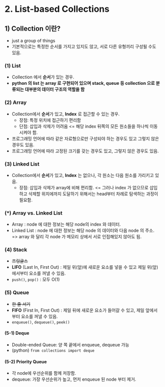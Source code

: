 # 2. List-based Collections



## 1) Collection 이란?

- just a group of things
- 기본적으로는 특정한 순서를 가지고 있지도 않고, 서로 다른 유형끼리 구성될 수도 있음.

### (1) List

- Collection 에서 **순서**가 있는 경우.
- **python 의 list 는 array 로 구현되어 있으며 stack, queue 등 collection 으로 분류되는 대부분의 데이터 구조의 역할을 함**

### (2) Array

- Collection에서 **순서**가 있고, **Index** 로 접근할 수 있는 경우.
  - 장점: 특정 위치에 접근하기 편리함
  - 단점: 삽입과 삭제가 어려움 <= 해당 index 뒤쪽의 모든 원소들을 하나씩 이동시켜야 함.
- 프로그래밍 언어에 따라 같은 자료형으로만 구성되야 하는 경우도 있고 그렇지 않은 경우도 있음.
- 프로그래밍 언어에 따라 고정된 크기를 갖는 경우도 있고, 그렇지 않은 경우도 있음.

### (3) Linked List

- Collection에서 **순서**가 있고, **Index** 는 없으나, 각 원소는 다음 원소를 가리키고 있음.
  - 장점: 삽입과 삭제가 array에 비해 편리함. <= 그러나 index 가 없으므로 삽입하고 삭제할 위치에까지 도달하기 위해서는 head부터 차례로 탐색하는 과정이 필요함.

### (*) Array vs. Linked List

- Array : node 에 대한 정보는 해당 node의 index 와 데이터.
- Linked List : node 에 대한 정보는 해당 node 의 데이터와 다음 node 의 주소. => array 와 달리 각 node 가 메모리 상에서 서로 인접해있지 않아도 됨.

### (4) Stack

- ~~프링글스~~
- **LIFO** (Last In, First Out) : 제일 위(앞)에 새로운 요소를 넣을 수 있고 제일 위(앞)에서부터 요소를 꺼낼 수 있음.
- `push()`, `pop()` : 모두 O(1)

### (5) Queue

- ~~한 줄 서기~~
- **FIFO** (First In, First Out) : 제일 뒤에 새로운 요소가 들어갈 수 있고, 제일 앞에서부터 요소를 꺼낼 수 있음.
- `enqueue()`, `dequeue()`, `peek()`

#### (5-1) Deque

- Double-ended Queue: 양 쪽 끝에서 enqueue, dequeue 가능
- (python) `from collections import deque`

#### (5-2) Priority Queue

- 각 node에 우선순위를 함께 저장함.
- dequeue: 가장 우선순위가 높고, 먼저 enqueue 된 node 부터 제거.